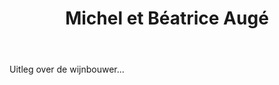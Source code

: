 ﻿---
title: Michel et Béatrice Augé
huis:  Domaine des Maisons Brûlées
dept:  Loir et Cher
regio: Touraine
photo: auge2.jpg
layout: wijnhuis

wijnen:
    - naam:  L’Altérité’12
      ref:   Loi 1234
      app:   Vin de France
      type:  Petillant Naturel (sec)
      cep:   Cabernet sauvignon
      prijs: €14.50

    - naam:  Silènes’11
      ref:   Loi 1146
      app:   Vin de France
      type:  Blanc Sec
      cep:   Sauvignon blanc
      prijs: €13.35

    - naam:  Poussière de Lune’12
      ref:   Loi 12..
      app:   Vin de France
      type:  Blanc sec
      cep:   Sauvignon blanc
      prijs: €15.45

    - naam:  L’Eau g’aime’09
      ref:   Loi 09996
      app:   Vin de France
      type:  Rouge
      cep:   Pinot noir/Gamay
      prijs: €14.25
      opm:   De laatsten/Les dernières

    - naam:  L’Erèbe’10
      ref:   Loi 1081
      app:   Vin de France
      type:  Rouge
      cep:   Cabernet franc/Côt
      prijs: €12.45

    - naam:  L’Erèbe’11
      ref:   Loi 1165
      app:   Vin de France
      type:  Rouge
      cep:   Cabernet franc/Côt
      prijs: €12.45

    - naam:  L’Erèbe’12
      ref:   Loi 12..
      app:   Vin de France
      type:  Rouge
      cep:   Cabernet franc/Côt
      prijs: €12.45

    - naam:  Prim’Herdeleau’07
      ref:   Loi 0705 
      app:   Vin de France
      type:  Rouge 
      cep:   Gamay 
      prijs: €10.20 
      opm:   De laatsten/Les dernières 

    - naam:  Le Herdeleau’10
      ref:   Loi 1074 
      app:   Vin de France
      type:  Rouge 
      cep:   Pinot noir/Gamay 
      prijs: €12.45 

    - naam:  L’Art de l’Eau’11
      ref:   Loi 1164
      app:   Vin de France
      type:  Rouge 
      cep:   Pinot noir/Gamay/Pineau d'Aunis 
      prijs: €12.95 

    - naam:  L’Art de l’Eau’12
      ref:   Loi 12.. 
      app:   Vin de France
      type:  Rouge 
      cep:   Pinot noir/Gamay/Pineau d'Aunis 
      prijs: €12.95 

    - naam:  Noire’10
      ref:   Loi 10-- 
      app:   Vin de France
      type:  Rouge 
      cep:   Pinot noir/Gamay/Pineau d’Aunis/Cabernet franc/Côt 
      prijs: €15.45 

    - naam:  30 Lunes’04 magnum
      ref:   Loi 0424 
      app:   Vin de France
      type:  Moelleux 
      cep:   Sauvignon blanc 
      prijs: €55.30 

    - naam:  Sous Voile’05 (37,5l)
      ref:   Loi 0577 
      app:   Vin de France
      type:  Blanc oxidatif 
      cep:   Sauvignon blanc 
      prijs: €14.50 

    - naam:  Sous Voile’03 
      ref:   Loi 0308
      app:   Vin de France
      type:  Blanc oxidatif 
      cep:   Sauvignon blanc 
      prijs: €14.50 

---
Uitleg over de wijnbouwer...
